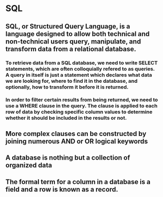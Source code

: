 # SQL #

## SQL, or Structured Query Language, is a language designed to allow both technical and non-technical users query, manipulate, and transform data from a relational database. ##

### To retrieve data from a SQL database, we need to write SELECT statements, which are often colloquially refered to as queries. A query in itself is just a statement which declares what data we are looking for, where to find it in the database, and optionally, how to transform it before it is returned. ###

### In order to filter certain results from being returned, we need to use a WHERE clause in the query. The clause is applied to each row of data by checking specific column values to determine whether it should be included in the results or not. ##
## More complex clauses can be constructed by joining numerous AND or OR logical keywords ##

## A database is nothing but a collection of organized data ##

##  The formal term for a column in a database is a field and a row is known as a record. ##